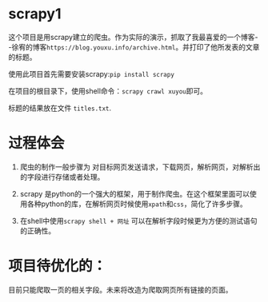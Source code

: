 # scrapy1
这个项目是用scrapy建立的爬虫。作为实际的演示，抓取了我最喜爱的一个博客--徐宥的博客`https://blog.youxu.info/archive.html`。并打印了他所发表的文章的标题。


使用此项目首先需要安装scrapy:`pip install scrapy`

在项目的根目录下，使用shell命令：`scrapy crawl xuyou`即可。


标题的结果放在文件 `titles.txt`.


# 过程体会
1. 爬虫的制作一般步骤为 对目标网页发送请求，下载网页，解析网页，对解析出的字段进行存储或者处理。


0. scrapy 是python的一个强大的框架，用于制作爬虫。在这个框架里面可以使用各种python的库，在解析网页时候使用`xpath`和`css`，简化了许多步骤。

0. 在shell中使用`scrapy shell + 网址` 可以在解析字段时候更为方便的测试语句的正确性。


# 项目待优化的：
目前只能爬取一页的相关字段。未来将改造为爬取网页所有链接的页面。

